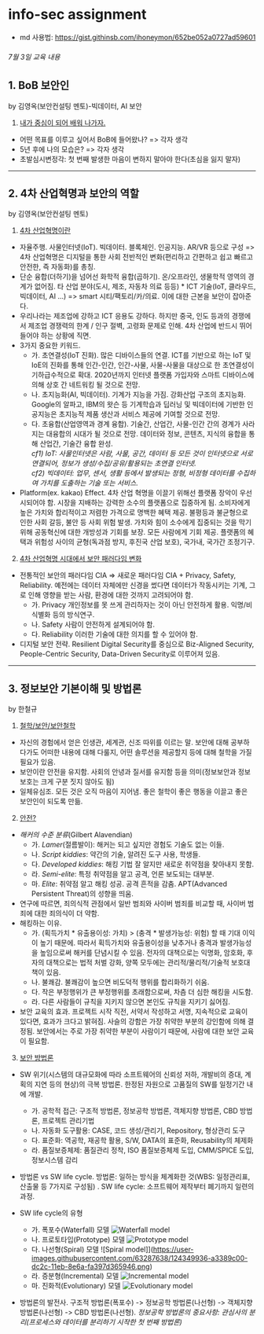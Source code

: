 # info-sec assignment

* md 사용법: <https://gist.githinsb.com/ihoneymon/652be052a0727ad59601>

###### 7월 3일 교육 내용

## 1. BoB 보안인
by 김영옥(보안컨설팅 멘토)-빅데이터, AI 보안  
1) <ins>내가 중심이 되어 배워 나가자.</ins>
* 어떤 목표를 이루고 싶어서 BoB에 들어왔나? => 각자 생각
* 5년 후에 나의 모습은? => 각자 생각
* 초발심시변정각: 첫 번째 발생한 마음이 변하지 말아야 한다(초심을 잃지 말자)

-----------------------------

## 2. 4차 산업혁명과 보안의 역할
by 김영옥(보안컨설팅 멘토)  
1) <ins>4차 산업혁명이란</ins>
* 자율주행. 사물인터넷(IoT). 빅데이터. 블록체인. 인공지능. AR/VR 등으로 구성 => 4차 산업혁명은 디지털을 통한 사회 전반적인 변화(편리하고 간편하고 쉽고 빠르고 안전한, 즉 자동화)를 총칭.
* 단순 융합(더하기)을 넘어선 화학적 융합(곱하기). 온/오프라인, 생물학적 영역의 경계가 없어짐. 타 산업 분야(도시, 제조, 자동차 의료 등등) * ICT 기술(IoT, 클라우드, 빅데이터, AI ...) => smart 시티/팩토리/카/의료. 이에 대한 근본을 보안이 잡아준다.
* 우리나라는 제조업에 강하고 ICT 응용도 강하다. 하지만 중국, 인도 등과의 경쟁에서 제조업 경쟁력의 한계 / 인구 절벽, 고령화 문제로 인해. 4차 산업에 반드시 뛰어들어야 하는 상황에 직면.
* 3가지 중요한 키워드.
    * 가. 초연결성(IoT 진화). 많은 디바이스들의 연결. ICT를 기반으로 하는 IoT 및 IoE의 진화를 통해 인간-인간, 인간-사물, 사물-사물을 대상으로 한 초연결성이 기하급수적으로 확대. 2020년까지 인터넷 플랫폼 가입자와 스마트 디바이스에 의해 상호 간 네트워킹 될 것으로 전망.
    * 나. 초지능화(AI, 빅데이터). 기계가 지능을 가짐. 강화산업 구조의 초지능화. Google의 알파고, IBM의 왓슨 등 기계학습과 딥러닝 및 빅데이터에 기반한 인공지능은 초지능적 제품 생산과 서비스 제공에 기여할 것으로 전망.
    * 다. 초융합(산업영역과 경계 융합). 기술간, 산업간, 사물-인간 간의 경계가 사라지는 대융합의 시대가 될 것으로 전망. 데이터와 정보, 콘텐츠, 지식의 융합을 통해 산업간, 기술간 융합 완성.  
_cf1) IoT: 사물인터넷은 사람, 사물, 공간, 데이터 등 모든 것이 인터넷으로 서로 연결되어, 정보가 생성/수집/공유/활용되는 초연결 인터넷._  
_cf2) 빅데이터: 업무, 센서, 생활 등에서 발생되는 정형, 비정형 데이터를 수집하여 가치를 도출하는 기술 또는 서비스._
* Platform(ex. kakao) Effect. 4차 산업 혁명을 이끌기 위해선 플랫폼 장악이 우선시되어야 함. 시장을 지배하는 강력한 소수의 플랫폼으로 집중하게 됨. 소비자에게 높은 가치와 합리적이고 저렴한 가격으로 명백한 혜택 제공. 불평등과 불균형으로 인한 사회 갈등, 불안 등 사회 위험 발생. 가치와 힘이 소수에게 집중되는 것을 막기 위해 공동혁신에 대한 개방성과 기회를 보장. 모든 사람에게 기회 제공. 플랫폼의 혜택과 위험성 사이의 균형(독과점 방지, 후진국 산업 보호), 국가내, 국가간 조정기구.

2) <ins>4차 산업혁명 시대에서 보안 패러다임 변화</ins>
* 전통적인 보안의 패러다임 CIA => 새로운 패러다임 CIA + Privacy, Safety, Reliability. 예전에는 데이터 자체에만 신경을 썼다면 데이터가 작동시키는 기계, 그로 인해 영향을 받는 사람, 환경에 대한 것까지 고려되어야 함.
    * 가. Privacy 개인정보를 못 쓰게 관리하자는 것이 아닌 안전하게 활용. 익명/비식별화 등의 방식연구.
    * 나. Safety 사람이 안전하게 설계되어야 함.
    * 다. Reliability 이러한 기술에 대한 의지를 할 수 있어야 함.
* 디지털 보안 전략. Resilient Digital Security를 중심으로 Biz-Aligned Security, People-Centric Security, Data-Driven Security로 이루어져 있음.

-----------------------------

## 3. 정보보안 기본이해 및 방법론
by 한철규
1) <ins>철학/보안/보안철학</ins>
* 자신의 경험에서 얻은 인생관, 세계관, 신조 따위를 이르는 말. 보안에 대해 공부하다가도 어떠한 내용에 대해 다룰지, 어떤 솔루션을 제공할지 등에 대해 철학을 가질 필요가 있음.
* 보안이란 안전을 유지함. 사회의 안녕과 질서를 유지함 등을 의미(정보보안과 정보보호는 크게 구분 짓지 않아도 됨)
* 일체유심조. 모든 것은 오직 마음이 지어냄. 좋은 철학이 좋은 행동을 이끌고 좋은 보안인이 되도록 만듦.

2) <ins>안전?</ins>
* _해커의 수준 분류_(Gilbert Alavendian)
    * 가. _Lamer_(절름발이): 해커는 되고 싶지만 경험도 기술도 없는 이들.
    * 나. _Script kiddies_: 약간의 기술, 알려진 도구 사용, 학생들.
    * 다. _Developed kiddies_: 해킹 기법 잘 알지만 새로운 취약점을 찾아내지 못함.
    * 라. _Semi-elite_: 특정 취약점을 알고 공격, 언론 보도되는 대부분.
    * 마. _Elite_: 취약점 알고 해킹 성공. 공격 흔적을 감춤. APT(Advanced Persistent Threat)의 성향을 띄움.
* 연구에 따르면, 죄의식적 관점에서 일반 범죄와 사이버 범죄를 비교할 때, 사이버 범죄에 대한 죄의식이 더 약함.
* 해킹하는 이유.
    * 가. (획득가치 * 유출용이성: 가치) > (충격 * 발생가능성: 위험) 할 때 기대 이익이 높기 때문에. 따라서 획득가치와 유출용이성을 낮추거나 충격과 발생가능성을 높임으로써 해커를 단념시킬 수 있음. 전자의 대책으로는 익명화, 암호화, 후자의 대책으로는 법적 처벌 강화, 양쪽 모두에는 관리적/물리적/기술적 보호대책이 있음.
    * 나. 불쾌감. 불쾌감이 높으면 비도덕적 행위를 합리화하기 쉬움.
    * 다. 작은 부정행위가 큰 부정행위를 초래함으로써, 차츰 더 심한 해킹을 시도함.
    * 라. 다른 사람들이 규칙을 지키지 않으면 본인도 규칙을 지키기 싫어짐.
* 보안 교육의 효과. 프로젝트 시작 직전, 서약서 작성하고 서명, 지속적으로 교육이 있다면, 효과가 크다고 밝혀짐. 사슬의 강함은 가장 취약한 부분의 강인함에 의해 결정됨. 보안에서는 주로 가장 취약한 부분이 사람이기 때문에, 사람에 대한 보안 교육이 필요함.

3) <ins>보안 방법론</ins>
* SW 위기(시스템의 대규모화에 따라 소프트웨어의 신뢰성 저하, 개발비의 증대, 계획의 지연 등의 현상)의 극복 방법론. 한정된 자원으로 고품질의 SW를 일정기간 내에 개발.
    * 가. 공학적 접근: 구조적 방법론, 정보공학 방법론, 객체지향 방법론, CBD 방법론, 프로젝트 관리기법
    * 나. 자동화 도구활용: CASE, 코드 생성/관리기, Repository, 형상관리 도구
    * 다. 표준화: 역공학, 재공학 활용, S/W, DATA의 표준화, Reusability의 체제화
    * 라. 품질보증체제: 품질관리 정착, ISO 품질보증체제 도입, CMM/SPICE 도입, 정보시스템 감리
* 방법론 vs SW life cycle. 방법론: 일하는 방식을 체계화한 것(WBS: 일정관리표, 산출물 등 7가지로 구성됨) . SW life cycle: 소프트웨어 제작부터 폐기까지 일련의 과정.
* SW life cycle의 유형
    * 가. 폭포수(Waterfall) 모델
    ![Waterfall model](https://user-images.githubusercontent.com/63287638/124349909-88febe00-dc2c-11eb-941a-172680ef7318.png)  
    * 나. 프로토타입(Prototype) 모델
    ![Prototype model](https://user-images.githubusercontent.com/63287638/124349918-95831680-dc2c-11eb-9969-6798f91db1e5.png)  
    * 다. 나선형(Spiral) 모델
    ![Spiral model]](https://user-images.githubusercontent.com/63287638/124349936-a3389c00-dc2c-11eb-8e6a-fa397d365946.png)  
    * 라. 증분형(Incremental) 모델
    ![Incremental model](https://user-images.githubusercontent.com/63287638/124349953-ae8bc780-dc2c-11eb-8d33-7ec1e11c8b75.png)  
    * 마. 진화적(Evolutionary) 모델
    ![Evolutionary model](https://user-images.githubusercontent.com/63287638/124349960-b9def300-dc2c-11eb-8127-3ed9c71c295f.png)  


* 방법론의 발전사. 구조적 방법론(폭포수) -> 정보공학 방법론(나선형) -> 객체지향 방법론(나선형) -> CBD 방법론(나선형). _정보공학 방법론의 중요사항: 관심사의 분리(프로세스와 데이터를 분리하기 시작한 첫 번째 방법론)_
